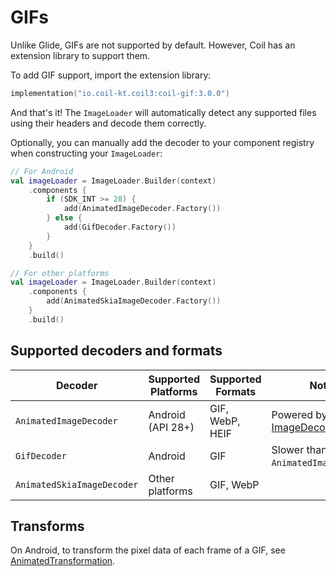 # GIFs

Unlike Glide, GIFs are not supported by default. However, Coil has an extension library to support them.

To add GIF support, import the extension library:

```kotlin
implementation("io.coil-kt.coil3:coil-gif:3.0.0")
```

And that's it! The `ImageLoader` will automatically detect any supported files using their headers and decode them correctly.

Optionally, you can manually add the decoder to your component registry when constructing your `ImageLoader`:

```kotlin
// For Android
val imageLoader = ImageLoader.Builder(context)
    .components {
        if (SDK_INT >= 28) {
            add(AnimatedImageDecoder.Factory())
        } else {
            add(GifDecoder.Factory())
        }
    }
    .build()

// For other platforms
val imageLoader = ImageLoader.Builder(context)
    .components {
        add(AnimatedSkiaImageDecoder.Factory())
    }
    .build()
```

## Supported decoders and formats

| Decoder                    | Supported Platforms | Supported Formats | Notes                                                                                                           |
|----------------------------|---------------------|-------------------|-----------------------------------------------------------------------------------------------------------------|
| `AnimatedImageDecoder`     | Android (API 28+)   | GIF, WebP, HEIF   | Powered by Android's [ImageDecoder](https://developer.android.com/reference/android/graphics/ImageDecoder) API. |
| `GifDecoder`               | Android             | GIF               | Slower than `AnimatedImageDecoder`.                                                                             |
| `AnimatedSkiaImageDecoder` | Other platforms     | GIF, WebP         |                                                                                                                 |

## Transforms

On Android, to transform the pixel data of each frame of a GIF, see [AnimatedTransformation](/coil/api/coil-gif/coil3.gif/-animated-transformation).
